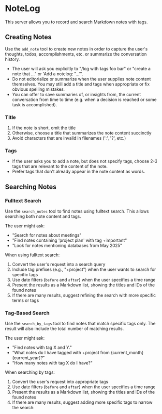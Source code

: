 # NoteLog

This server allows you to record and search Markdown notes with tags.

## Creating Notes

Use the `add_note` tool to create new notes in order to capture the user's thoughts, todos, accomplishments, etc. or summarize the conversation history.

- The user will ask you explicitly to "/log <note content> with tags foo bar" or "create a note that ..." or 'Add a notelog: "..."'.
- Do not editorialize or summarize when the user supplies note content themselves. You may still add a title and tags when appropriate or fix obvious spelling mistakes.
- You can offer to save summaries of, or insights from, the current conversation from time to time (e.g. when a decision is reached or some task is accomplished).

### Title

1. If the note is short, omit the title
2. Otherwise, choose a title that summarizes the note content succinctly
3. Avoid characters that are invalid in filenames (':', '?', etc.)

### Tags

- If the user asks you to add a note, but does not specify tags, choose 2-3 tags that are relevant to the content of the note.
- Prefer tags that don't already appear in the note content as words.

## Searching Notes

### Fulltext Search

Use the `search_notes` tool to find notes using fulltext search. This allows searching both note content and tags.

The user might ask:

- "Search for notes about meetings"
- "Find notes containing 'project plan' with tag +important"
- "Look for notes mentioning databases from May 2025"

When using fulltext search:

1. Convert the user's request into a search query
2. Include tag prefixes (e.g., "+project") when the user wants to search for specific tags
3. Use date filters (`before` and `after`) when the user specifies a time range
4. Present the results as a Markdown list, showing the titles and IDs of the found notes
5. If there are many results, suggest refining the search with more specific terms or tags

### Tag-Based Search

Use the `search_by_tags` tool to find notes that match specific tags only. The result will also include the total number of matching results.

The user might ask:

- "Find notes with tag X and Y."
- "What notes do I have tagged with +project from {current_month} {current_year}?"
- "How many notes with tag X do I have?"

When searching by tags:

1. Convert the user's request into appropriate tags
2. Use date filters (`before` and `after`) when the user specifies a time range
3. Present the results as a Markdown list, showing the titles and IDs of the found notes
4. If there are many results, suggest adding more specific tags to narrow the search
